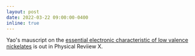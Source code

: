 ```yaml
---
layout: post
date: 2022-03-22 09:00:00-0400
inline: true
---
```


Yao's mauscript on the [essential electronic characteristic of low valence nickelates](/publications/#Shen2022role) is out in Physical Reviiew X.
